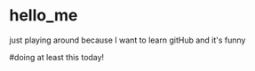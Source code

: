 # hello_me
just playing around
because I want to learn gitHub and it's funny

#doing at least this today!
